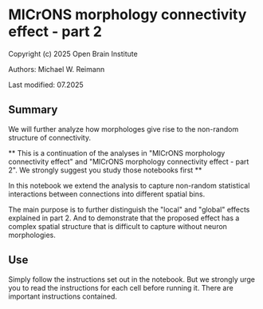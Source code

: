 # MICrONS morphology connectivity effect - part 2
Copyright (c) 2025 Open Brain Institute

Authors: Michael W. Reimann

Last modified: 07.2025

## Summary
We will further analyze how morphologes give rise to the non-random structure of connectivity.

** This is a continuation of the analyses in "MICrONS morphology connectivity effect" and "MICrONS morphology connectivity effect - part 2". We strongly suggest you study those notebooks first **

In this notebook we extend the analysis to capture non-random statistical interactions between connections into different spatial bins. 

The main purpose is to further distinguish the "local" and "global" effects explained in part 2. And to demonstrate that the proposed effect has a complex spatial structure that is difficult to capture without neuron morphologies.

## Use
Simply follow the instructions set out in the notebook.
But we strongly urge you to read the instructions for each cell before running it. There are important instructions contained.
